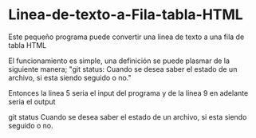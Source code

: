 # Linea-de-texto-a-Fila-tabla-HTML
Este pequeño programa puede convertir una linea de texto a una fila de tabla HTML

El funcionamiento es simple, una definición se puede plasmar de la siguiente manera;
"git status: Cuando se desea saber el estado de un archivo, si esta siendo seguido o no."

Entonces la linea 5 seria el input del programa y de la linea 9 en adelante seria el output

<tr>
        <td> git status </td>
        <td>  Cuando se desea saber el estado de un archivo, si esta siendo seguido o no. </td>
    </tr>
